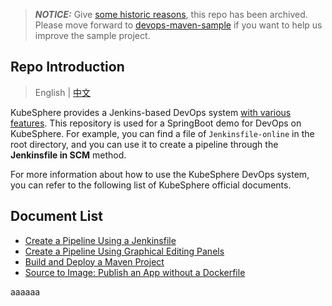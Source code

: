 > **_NOTICE:_**  Give [some historic reasons](https://github.com/kubesphere/devops-java-sample/issues/76), this repo has been archived. Please move forward to [devops-maven-sample](https://github.com/kubesphere/devops-maven-sample) if you want to help us improve the sample project.


## Repo Introduction

> English | [中文](README_zh.md)

KubeSphere provides a Jenkins-based DevOps system [with various features](https://kubesphere.io/docs/devops-user-guide/understand-and-manage-devops-projects/overview/#features). This repository is used for a SpringBoot demo for DevOps on KubeSphere. For example, you can find a file of `Jenkinsfile-online` in the root directory, and you can use it to create a pipeline through the **Jenkinsfile in SCM** method.

For more information about how to use the KubeSphere DevOps system, you can refer to the following list of KubeSphere official documents. 

## Document List

- [Create a Pipeline Using a Jenkinsfile](https://kubesphere.io/docs/devops-user-guide/how-to-use/create-a-pipeline-using-jenkinsfile/)
- [Create a Pipeline Using Graphical Editing Panels](https://kubesphere.io/docs/devops-user-guide/how-to-use/create-a-pipeline-using-graphical-editing-panel/)
- [Build and Deploy a Maven Project](https://kubesphere.io/docs/devops-user-guide/examples/a-maven-project/)
- [Source to Image: Publish an App without a Dockerfile](https://kubesphere.io/docs/project-user-guide/image-builder/source-to-image/)

aaaaaa


